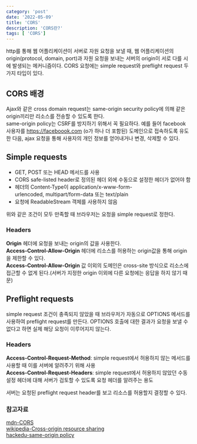 ```yaml
---
category: 'post'
date: '2022-05-09'
title: 'CORS'
description: 'CORS란?'
tags: [ 'CORS']
---
```


http를 통해 웹 어플리케이션이 서버로 자원 요청을 보낼 때, 웹 어플리케이션의 origin(protocol, domain, port)과 자원 요청을 보내는 서버의 origin이 서로 다를 시에 발생되는 메커니즘이다.
CORS 요청에는 simple request와 preflight request 두 가지 타입이 있다.<br />

## CORS 배경

Ajax와 같은 cross domain request는 same-origin security policy에 의해 같은 origin끼리만 리소스를 전송할 수 있도록 한다.<br />
same-origin policy는 CSRF를 방지하기 위해서 꼭 필요하다. 예를 들어 facebook 사용자를 https://faceboook.com (o가 하나 더 포함된) 도메인으로 접속하도록 유도한 다음, ajax 요청을 통해 사용자의 개인 정보를 얻어내거나 변경, 삭제할 수 있다.

## Simple requests

- GET, POST 또는 HEAD 메서드를 사용
- CORS safe-listed header로 정의된 헤더 외에 수동으로 설정한 헤더가 없어야 함
- 헤더의 Content-Type이 application/x-www-form-urlencoded, multipart/form-data 또는 text/plain
- 요청에 ReadableStream 객체를 사용하지 않음

위와 같은 조건이 모두 만족할 때 브라우저는 요청을 simple request로 정한다.

### Headers

**Origin** 헤더에 요청을 보내는 origin의 값을 사용한다.<br />
**Access-Control-Allow-Origin** 헤더에 리소스를 허용하는 origin값을 통해 origin을 제한할 수 있다.<br />
**Access-Control-Allow-Origin** 값 이외의 도메인은 cross-site 방식으로 리소스에 접근할 수 없게 된다.(서버가 지정한 origin 이외에 다른 요청에는 응답을 하지 않기 때문)<br />

## Preflight requests

simple request 조건이 충족되지 않았을 때 브라우저가 자동으로 OPTIONS 메서드를 사용하여 preflight request를 만든다.
OPTIONS 호출에 대한 결과가 요청을 보낼 수 없다고 하면 실제 해당 요청이 이루어지지 않는다.

### Headers

**Access-Control-Request-Method**: simple request에서 허용하지 않는 메서드를 사용할 때 이를 서버에 알려주기 위해 사용<br />
**Access-Control-Request-Headers**: simple request에서 허용하지 않았던 수동 설정 헤더에 대해 서버가 검토할 수 있도록 요청 헤더를 알려주는 용도<br />

서버는 요청된 preflight request header를 보고 리소스를 허용할지 결정할 수 있다.

### 참고자료

[mdn-CORS](https://developer.mozilla.org/en-US/docs/Web/HTTP/CORS)<br/>
[wikipedia-Cross-origin resource sharing](https://en.wikipedia.org/wiki/Cross-origin_resource_sharing)<br />
[hackedu-same-origin policy](https://www.hackedu.com/blog/same-origin-policy-and-cross-origin-resource-sharing-cors)
